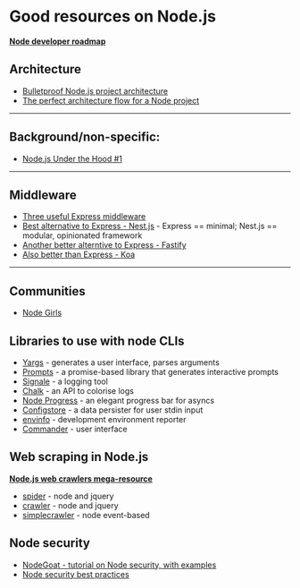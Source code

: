 # Good resources on Node.js

**[Node developer roadmap](https://github.com/aliyr/Nodejs-Developer-Roadmap)**  

    
## Architecture

* [Bulletproof Node.js project architecture](https://softwareontheroad.com/ideal-nodejs-project-structure)
* [The perfect architecture flow for a Node project](https://blog.logrocket.com/the-perfect-architecture-flow-for-your-next-node-js-project/)

---

## Background/non-specific:

* [Node.js Under the Hood #1](https://dev.to/khaosdoctor/node-js-under-the-hood-1-getting-to-know-our-tools-1465)

---

## Middleware

* [Three useful Express middleware](https://dev.to/zellwk/three-useful-express-middleware-1di)
* [Best alternative to Express - Nest.js](https://nestjs.com/) - Express == minimal; Nest.js == modular, opinionated framework
* [Another better alterntive to Express - Fastify](https://github.com/fastify/fastify)
* [Also better than Express - Koa](https://github.com/koajs/koa)
 
---

## Communities

* [Node Girls](https://nodegirls.com/)

## Libraries to use with node CLIs

* [Yargs](https://github.com/yargs/yargs) - generates a user interface, parses arguments
* [Prompts](https://github.com/terkelg/prompts) - a promise-based library that generates interactive prompts
* [Signale](https://github.com/klaussinani/signale) - a logging tool
* [Chalk](https://github.com/chalk/chalk) - an API to colorise logs
* [Node Progress](https://github.com/visionmedia/node-progress) - an elegant progress bar for asyncs
* [Configstore](https://github.com/yeoman/configstore) - a data persister for user stdin input
* [envinfo](https://github.com/tabrindle/envinfo) - development environment reporter
* [Commander](https://github.com/tj/commander.js/) - user interface


## Web scraping in Node.js

**[Node.js web crawlers mega-resource](https://potentpages.com/web-crawler-development/tutorials/nodejs/)**

* [spider](https://github.com/mikeal/spider) - node and jquery
* [crawler](https://github.com/bda-research/node-crawler) - node and jquery
* [simplecrawler](https://github.com/simplecrawler/simplecrawler) - node event-based

## Node security

* [NodeGoat - tutorial on Node security, with examples](https://nodegoat.herokuapp.com/tutorial)
* [Node security best practices](https://medium.com/@nodepractices/were-under-attack-23-node-js-security-best-practices-e33c146cb87d)